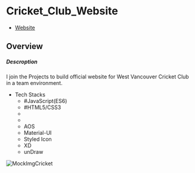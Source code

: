 # Cricket_Club_Website
- [Website](http://www.westvancouvercricketclub.ca/)
## Overview
##### Descroption
I join the Projects to build official website for West Vancouver Cricket Club in a team environment.
  - Tech Stacks
    -  #JavaScript(ES6)
    -  #HTML5/CSS3
    -  
    -  
    -  AOS
    -  Material-UI
    -  Styled Icon
    -  XD
    -  unDraw

![MockImgCricket](https://user-images.githubusercontent.com/58486430/111861086-d74fb180-8908-11eb-8b7c-8e5575e3618d.png)

